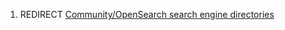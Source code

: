 1.  REDIRECT [Community/OpenSearch search engine
    directories](Community/OpenSearch_search_engine_directories "wikilink")
